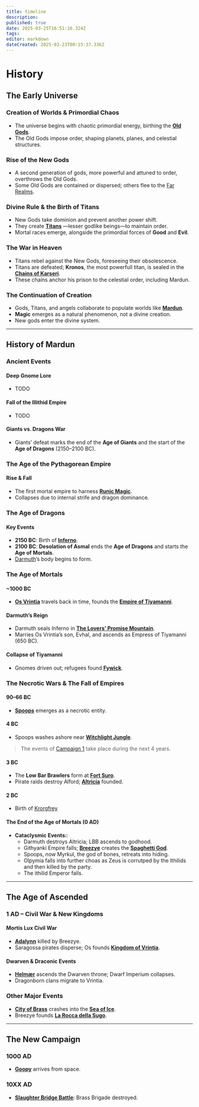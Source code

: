 ```yaml
---
title: timeline
description: 
published: true
date: 2025-03-25T16:51:16.324Z
tags: 
editor: markdown
dateCreated: 2025-03-23T00:15:37.336Z
---
```


# History

## The Early Universe

### Creation of Worlds & Primordial Chaos
- The universe begins with chaotic primordial energy, birthing the **[Old Gods](/entities/old-gods)**.
- The Old Gods impose order, shaping planets, planes, and celestial structures.

### Rise of the New Gods
- A second generation of gods, more powerful and attuned to order, overthrows the Old Gods.
- Some Old Gods are contained or dispersed; others flee to the [Far Realms](/locations/far-realms).

### Divine Rule & the Birth of Titans
- New Gods take dominion and prevent another power shift.
- They create **[Titans](/entities/titans)** —lesser godlike beings—to maintain order.
- Mortal races emerge, alongside the primordial forces of **Good** and **Evil**.

### The War in Heaven
- Titans rebel against the New Gods, foreseeing their obsolescence.
- Titans are defeated; **Kronos**, the most powerfull titan, is sealed in the **[Chains of Karseri](/artifacts/chains-of-karseri)**.
- These chains anchor his prison to the celestial order, including Mardun.

### The Continuation of Creation
- Gods, Titans, and angels collaborate to populate worlds like **[Mardun](/locations/mardun)**.
- **Magic** emerges as a natural phenomenon, not a divine creation.
- New gods enter the divine system.

---

## History of Mardun

### Ancient Events

#### Deep Gnome Lore
- TODO

#### Fall of the Illithid Empire
- TODO

#### Giants vs. Dragons War
- Giants’ defeat marks the end of the **Age of Giants** and the start of the **Age of Dragons** (2150–2100 BC).

### The Age of the Pythagorean Empire
#### Rise & Fall
- The first mortal empire to harness **[Runic Magic](/magic/runes)**.
- Collapses due to internal strife and dragon dominance.

### The Age of Dragons
#### Key Events
- **2150 BC**: Birth of **[Inferno](/characters/inferno)**.
- **2100 BC**: **Desolation of Asmal** ends the **Age of Dragons** and starts the **Age of Mortals**.
- [Darmuth](/characters/Darmuth)’s body begins to form.

### The Age of Mortals
#### ~1000 BC
- **[Os Vrintia](/characters/os-vrintia)** travels back in time, founds the **[Empire of Tiyamanni](/organizations/empire-of-tiyamanni)**.

#### Darmuth’s Reign
- Darmuth seals Inferno in **[The Lovers’ Promise Mountain](/locations/lovers-promise-mountain)**.
- Marries Os Vrintia’s son, Evhal, and ascends as Empress of Tiyamanni (650 BC).

#### Collapse of Tiyamanni
- Gnomes driven out; refugees found **[Fywick](/locations/fywick)**.

### The Necrotic Wars & The Fall of Empires
#### 90–66 BC
- **[Spoops](/characters/spoops)** emerges as a necrotic entity.

#### 4 BC
- Spoops washes ashore near **[Witchlight Jungle](/locations/witchlight-jungle)**.

>The events of [Campaign 1](/Seasons) take place during the next 4 years.

#### 3 BC
- The **Low Bar Brawlers** form at **[Fort Suro](/locations/fort-suro)**.
- Pirate raids destroy Alford; **[Altricia](/locations/altricia)** founded.

#### 2 BC 
- Birth of [Krorgfrey](/characters/krorgfrey)

#### The End of the Age of Mortals (0 AD)
- **Cataclysmic Events:**:
  - Darmuth destroys Altricia; LBB ascends to godhood.
  - Githyanki Empire falls; **[Breezye](/characters/breezye)** creates the **[Spaghetti God](/entities/spaghetti-god)**.
  - Spoops, now Myrkul, the god of bones, retreats into hiding. 
  - Olpymia falls into further choas as Zeus is corrutped by the Ithilids and then killed by the party.
  - The ithilid Emperor falls.

---

## The Age of Ascended

### 1 AD – Civil War & New Kingdoms
#### Mortis Lux Civil War
- **[Adalynn](/characters/adalynn)** killed by Breezye.
- Saragossa pirates disperse; Os founds **[Kingdom of Vrintia](/organizations/kingdom-of-vrintia)**.

#### Dwarven & Draconic Events
- **[Helmær](/characters/helmaer)** ascends the Dwarven throne; Dwarf Imperium collapses.
- Dragonborn clans migrate to Vrintia.

### Other Major Events
- **[City of Brass](/locations/city-of-brass)** crashes into the **[Sea of Ice](/locations/sea-of-ice)**.
- Breezye founds **[La Rocca della Sugo](/locations/la-rocca-della-sugo)**.

---

## The New Campaign

### 1000 AD
- **[Goopy](/characters/goopy)** arrives from space.

### 10XX AD
- **[Slaughter Bridge Battle](/events/slaughter-bridge-battle)**: Brass Brigade destroyed.